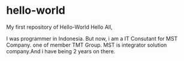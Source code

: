 # hello-world
My first repository of Hello-World
Hello All,

I was programmer in Indonesia. But now, i am a IT Consutant for MST Company. one of member TMT Group.
MST is integrator solution company.And i have being 2 years on there.
